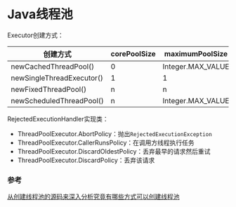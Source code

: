 # Java线程池

Executor创建方式：

| 创建方式                  | corePoolSize | maximumPoolSize   | keepAliveTime | workQueue           |
| ------------------------- | ------------ | ----------------- | ------------- | ------------------- |
| newCachedThreadPool()     | 0            | Integer.MAX_VALUE | 60s           | SynchronousQueue    |
| newSingleThreadExecutor() | 1            | 1                 | 0             | LinkedBlockingQueue |
| newFixedThreadPool()      | n            | n                 | 0             | LinkedBlockingQueue |
| newScheduledThreadPool()  | n            | Integer.MAX_VALUE | 0             | DelayedWorkQueue    |

RejectedExecutionHandler实现类：

- ThreadPoolExecutor.AbortPolicy：抛出`RejectedExecutionException`
- ThreadPoolExecutor.CallerRunsPolicy：在调用方线程执行任务
- ThreadPoolExecutor.DiscardOldestPolicy：丢弃最早的请求然后重试
- ThreadPoolExecutor.DiscardPolicy：丢弃该请求

### 参考

[从创建线程池的源码来深入分析究竟有哪些方式可以创建线程池](https://www.tuicool.com/articles/im26VfV)

